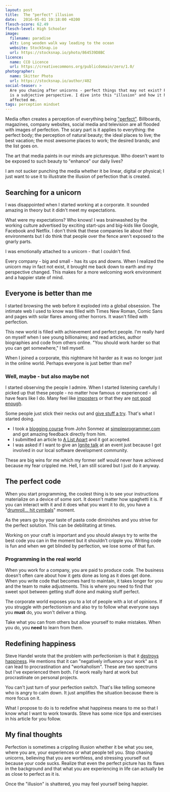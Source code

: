 ```yaml
---
layout: post
title:  The "perfect" illusion
date:   2016-05-01 19:18:00 +0200
flesch-score: 62.49
flesch-level: High Schooler
image:
  filename: paradise
  alt: Long wooden walk way leading to the ocean
  website: StockSnap.io
  url: https://stocksnap.io/photo/864539D8BC
licence:
  name: CCO Licence
  url: https://creativecommons.org/publicdomain/zero/1.0/
photographer:
  name: Skitter Photo
  url: https://stocksnap.io/author/402
social-teaser: >
  Are you chasing after unicorns - perfect things that may not exist? Perfection
  is a subjective perspective. I dive into this "illusion" and how it has
  affected me.
tags: perception mindset
---
```

Media often creates a perception of everything being
["perfect"](http://elitedaily.com/life/perfect-just-illusion/1063793/). Billboards,
magazines, company websites, social media and television are all flooded
with images of perfection. The scary part is it applies to everything:
the perfect body; the perception of natural beauty; the ideal places to live;
the best vacation; the most awesome places to work; the desired brands;
and the list goes on.

The art that media paints in our minds are picturesque. Who doesn't want to
be exposed to such beauty to "enhance" our daily lives?

I am not sucker punching the media whether it be linear, digital or physical; I
just want to use it to illustrate the illusion of perfection that is created.

## Searching for a unicorn
I was disappointed when I started working at a corporate. It sounded amazing in
theory but it didn't meet my expectations.

What were my expectations? Who knows! I was brainwashed by the working culture
advertised by exciting start-ups and big-kids like Google, Facebook and
Netflix. I don't think that these companies lie about their environments but I
do think that people over the fence aren't exposed to the gnarly parts.

I was emotionally attached to a unicorn - that I couldn't find.

Every company - big and small - has its ups and downs. When I realized the
unicorn may in fact not exist, it brought me back down to earth and my
perspective changed. This makes for a more welcoming work environment and a
happier state of mind.

## Everyone is better than me
I started browsing the web before it exploded into a global obsession.
The intimate web I used to know was filled with Times New Roman, Comic Sans
and pages with solar flares among other horrors. It wasn't filled with perfection.

This new world is filled with achievement and perfect people. I'm really hard on
myself when I see young billionaires; and read articles, author biographies and
code from others online. "You should work harder so that you can get
somewhere," I tell myself.

When I joined a corporate, this nightmare hit harder as it was no longer
just in the online world. Perhaps everyone is just better than me?

### Well, maybe - but also maybe not
I started observing the people I admire. When I started listening carefully
I picked up that these people - no matter how famous or experienced - all have fears like I do.
Many feel like [imposters](http://www.hanselman.com/blog/ImAPhonyAreYou.aspx) or
that they are [not good enough](http://devpressed.com/t/im-supposedly-a-senior-software-engineer-but-i-dont-feel-like-it/483/7).

Some people just stick their necks out and [give stuff a try](http://irisclasson.com/2016/03/01/what-if-i-suck-confessions-of-a-wtf-contributor-by-iris-classon/).
That's what I started doing.

* I took a [blogging course](http://devcareerboost.com/blog-course/) from
John Sonmez at [simpleprogrammer.com](http://simpleprogrammer.com) and got amazing feedback directly from him.
* I submitted an article to [A List Apart](http://www.alistapart.com) and it got
accepted.
* I was asked if I want to give an [Ignite talk](https://en.wikipedia.org/wiki/Ignite_(event))
at an event just because I got involved in our local software development
community.

These are big wins for me which my former self would never have achieved because
my fear crippled me. Hell, I am still scared but I just do it anyway.

## The perfect code
When you start programming, the coolest thing is to see your instructions
materialize on a device of some sort. It doesn't matter how spaghetti it is. If
you can interact with it and it does what you want it to do, you have a
"[drumroll... hit cymbals](https://www.youtube.com/watch?v=3R5gHF0vzew)" moment.

As the years go by your taste of pasta code diminishes and you strive for the
perfect solution. This can be debilitating at times.

Working on your craft is important and you should always try to write
the best code you can in the moment but it shouldn't cripple you. Writing code
is fun and when we get blinded by perfection, we lose some of that fun.

### Programming in the real world
When you work for a company, you are paid to produce code. The business doesn't
often care about how it gets done as long as it does get done. When you write
code that becomes hard to maintain, it takes longer for you and the team to make
adjustments. This is where you need to find that sweet spot between getting stuff
done and making stuff perfect.

The corporate world exposes you to a lot of people with a lot of opinions. If
you struggle with perfectionism and also try to follow what everyone says you
**must** do, you won't deliver a thing.

Take what you can from others but allow yourself to make mistakes. When you do,
you **need** to learn from them.

## Redefining happiness
Steve Handel wrote that the problem with perfectionism is that it [destroys happiness](http://www.theemotionmachine.com/how-perfectionism-destroys-happiness).
He mentions that it can "negatively influence your work"
as it can lead to procrastination and "workaholism". These are two spectrums but
I've experienced them both. I'd work really hard at work but procrastinate on
personal projects.

You can't just turn of your perfection switch. That's like telling someone who is
angry to calm down. It just amplifies the situation because there is more
focus on it.

What I propose to do is to redefine what happiness means to me so that I know
what I want to work towards. Steve has some nice tips and exercises in his
article for you follow.

## My final thoughts
Perfection is sometimes a crippling illusion whether it be what you see, where
you are, your experiences or what people tell you. Stop chasing unicorns,
believing that you are worthless, and stressing yourself out because your code
sucks. Realize that even the perfect picture has its flaws in the background and that
what you are experiencing in life can actually be as close to perfect as it is.

Once the "illusion" is shattered, you may feel yourself being happier.
